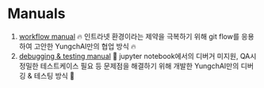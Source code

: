 # Manuals
1. [workflow manual](YungchAI_workflow_manual.pdf)
   🔥 인트라넷 환경이라는 제약을 극복하기 위해 git flow를 응용하여 고안한 YungchAI만의 협업 방식 🔥
2. [debugging & testing manual](YungchAI_debugging__testing_manual.pdf)
   🐛 jupyter notebook에서의 디버거 미지원, QA시 정밀한 테스트케이스 필요 등 문제점을 해결하기 위해 개발한 YungchAI만의 디버깅 & 테스팅 방식 🐛
